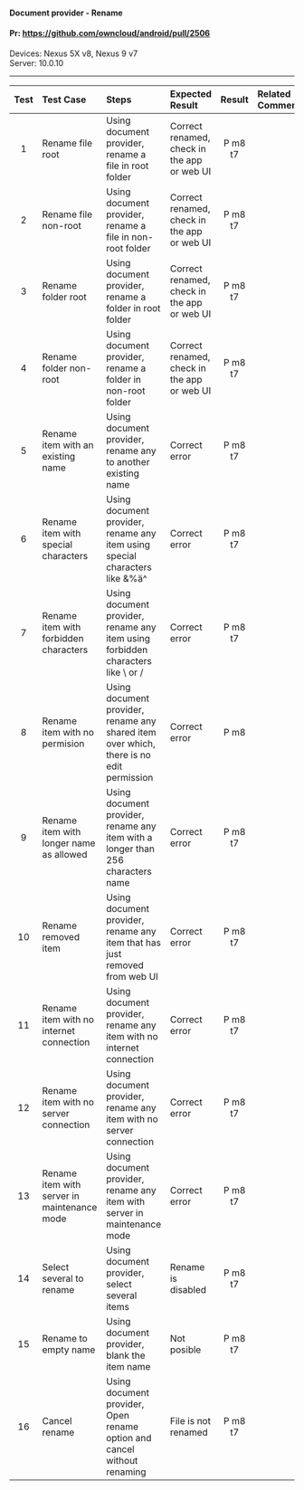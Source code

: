 #### Document provider - Rename

#### Pr: https://github.com/owncloud/android/pull/2506


Devices: Nexus 5X v8, Nexus 9 v7<br>
Server: 10.0.10


---

 
| Test | Test Case | Steps | Expected Result | Result | Related Comment
| :----: | :-------- | :---- | :-------------- | :-----: | :------
| 1 | Rename file root | Using document provider, rename a file in root folder | Correct renamed, check in the app or web UI | P m8 t7|
| 2 | Rename file non-root | Using document provider, rename a file in non-root folder | Correct renamed, check in the app or web UI | P m8 t7|
| 3 | Rename folder root | Using document provider, rename a folder in root folder | Correct renamed, check in the app or web UI | P m8 t7 |
| 4 | Rename folder non-root | Using document provider, rename a folder in non-root folder | Correct renamed, check in the app or web UI | P m8 t7 |
| 5 | Rename item with an existing name | Using document provider, rename any to another existing name | Correct error | P m8 t7 |
| 6 | Rename item with special characters | Using document provider, rename any item using special characters like &%ä^ | Correct error | P m8 t7 |
| 7 | Rename item with forbidden characters | Using document provider, rename any item using forbidden characters like \ or / | Correct error | P m8 t7|
| 8 | Rename item with no permision | Using document provider, rename any shared item over which, there is no edit permission | Correct error | P m8 |
| 9 | Rename item with longer name as allowed | Using document provider, rename any item with a longer than 256 characters name | Correct error | P m8 t7|
| 10 | Rename removed item | Using document provider, rename any item that has just removed from web UI | Correct error | P m8 t7|
| 11 | Rename item with no internet connection | Using document provider, rename any item with no internet connection| Correct error | P m8 t7|
| 12 | Rename item with no server connection | Using document provider, rename any item with no server connection| Correct error | P m8 t7|
| 13 | Rename item with server in maintenance mode | Using document provider, rename any item with server in maintenance mode| Correct error | P m8 t7 |
| 14 | Select several to rename | Using document provider, select several items| Rename is disabled | P m8 t7|
| 15 | Rename to empty name | Using document provider, blank the item name| Not posible | P m8 t7 |
| 16 | Cancel rename | Using document provider, Open rename option and cancel without renaming | File is not renamed | P m8 t7 |